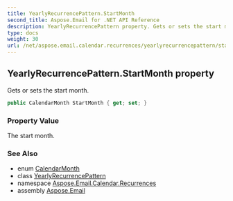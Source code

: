 ```yaml
---
title: YearlyRecurrencePattern.StartMonth
second_title: Aspose.Email for .NET API Reference
description: YearlyRecurrencePattern property. Gets or sets the start month
type: docs
weight: 30
url: /net/aspose.email.calendar.recurrences/yearlyrecurrencepattern/startmonth/
---
```

## YearlyRecurrencePattern.StartMonth property

Gets or sets the start month.

```csharp
public CalendarMonth StartMonth { get; set; }
```

### Property Value

The start month.

### See Also

* enum [CalendarMonth](../../calendarmonth/)
* class [YearlyRecurrencePattern](../)
* namespace [Aspose.Email.Calendar.Recurrences](../../yearlyrecurrencepattern/)
* assembly [Aspose.Email](../../../)


